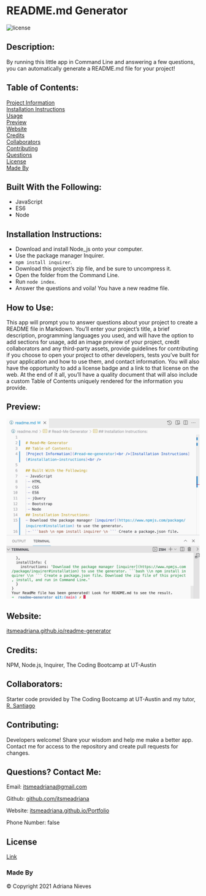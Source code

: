 
# README.md Generator
![license](https://img.shields.io/badge/license-gitHub-blueviolet)
## Description: 
By running this little app in Command Line and answering a few questions, you can automatically generate a README.md file for your project!
    
## Table of Contents:
[Project Information](#readme.md-generator)<br />[Installation Instructions](#installation-instructions)<br />[Usage](#how-to-use)<br />[Preview](#preview)<br />[Website](#website)<br />[Credits](#credits)<br />[Collaborators](#collaborators)<br />[Contributing](#contributing)<br />[Questions](#questions)<br />[License](#license)<br />[Made By](#made-by)

## Built With the Following:
- JavaScript
 - ES6
 - Node
## Installation Instructions:
- Download and install Node_js onto your computer.
 - Use the package manager Inquirer.
 - ```npm install inquirer```.
 - Download this project’s zip file, and be sure to uncompress it.
 - Open the folder from the Command Line.
 - Run ```node index```.
 -  Answer the questions and voila! You have a new readme file.
## How to Use:
This app will prompt you to answer questions about your project to create a README file in Markdown.  You’ll enter your project’s title, a brief description, programming languages you used, and will have the option to add sections for usage, add an image preview of your project, credit collaborators and any third-party assets, provide guidelines for contributing if you choose to open your project to other developers, tests you’ve built for your application and how to use them, and contact information. You will also have the opportunity to add a license badge and a link to that license on the web. At the end of it all, you’ll have a quality document that will also include a custom Table of Contents uniquely rendered for the information you provide.
    
## Preview:
[![](assets/media/Readme-generator-preview.png)](assets/media/readme-preview.mov)
         
## Website:
[itsmeadriana.github.io/readme-generator](#itsmeadriana.github.io/readme-generator)
## Credits:
NPM, Node.js, Inquirer, The Coding Bootcamp at UT-Austin
## Collaborators:
Starter code provided by The Coding Bootcamp at UT-Austin and my tutor, [R. Santiago](https://github.com/rubensantiago)
## Contributing:
Developers welcome!  Share your wisdom and help me make a better app. Contact me for access to the repository and create pull requests for changes. 
## Questions? Contact Me:
Email: [itsmeadriana@gmail.com](itsmeadriana@gmail.com)

Github: [github.com/itsmeadriana](github.com/itsmeadriana)

Website: [itsmeadriana.github.io/Portfolio](itsmeadriana.github.io/Portfolio)

Phone Number: false


## License
[Link](https://choosealicense.com/licenses/mit/)
### Made By
© Copyright 2021 Adriana Nieves
